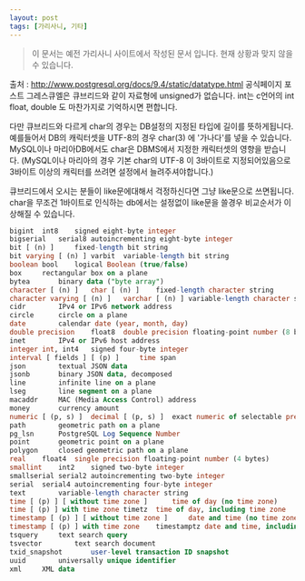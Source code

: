 ```yaml
---
layout: post
tags: [가리사니, 기타]
---
```


> 이 문서는 예전 가리사니 사이트에서 작성된 문서 입니다.
현재 상황과 맞지 않을 수 있습니다.


출처 : http://www.postgresql.org/docs/9.4/static/datatype.html 공식페이지
포스트 그레스큐엘은 큐브리드와 같이 자료형에 unsigned가 없습니다.
int는 c언어의 int
float, double 도 마찬가지로 기억하시면 편합니다.

다만 큐브리드와 다르게 char의 경우는 DB설정의 지정된 타입에 길이를 뜻하게됩니다.
예를들어서 DB의 캐릭터셋을 UTF-8의 경우 char(3) 에 '가나다'를 넣을 수 있습니다.
MySQL이나 마리아DB에서도 char은 DBMS에서 지정한 캐릭터셋의 영향을 받습니다.
(MySQL이나 마리아의 경우 기본 char의 UTF-8 이 3바이트로 지정되어있음으로 3바이트 이상의 캐릭터를 쓰려면 설정에서 늘려주셔야합니다.)

큐브리드에서 오시는 분들이 like문에대해서 걱정하신다면 그냥 like문으로 쓰면됩니다.
char을 무조건 1바이트로 인식하는 db에서는 설정없이 like문을 쓸경우 비교순서가 이상해질 수 있습니다.

``` sql
bigint	int8	signed eight-byte integer
bigserial	serial8	autoincrementing eight-byte integer
bit [ (n) ]	 	fixed-length bit string
bit varying [ (n) ]	varbit	variable-length bit string
boolean	bool	logical Boolean (true/false)
box	 	rectangular box on a plane
bytea	 	binary data ("byte array")
character [ (n) ]	char [ (n) ]	fixed-length character string
character varying [ (n) ]	varchar [ (n) ]	variable-length character string
cidr	 	IPv4 or IPv6 network address
circle	 	circle on a plane
date	 	calendar date (year, month, day)
double precision	float8	double precision floating-point number (8 bytes)
inet	 	IPv4 or IPv6 host address
integer	int, int4	signed four-byte integer
interval [ fields ] [ (p) ]	 	time span
json	 	textual JSON data
jsonb	 	binary JSON data, decomposed
line	 	infinite line on a plane
lseg	 	line segment on a plane
macaddr	 	MAC (Media Access Control) address
money	 	currency amount
numeric [ (p, s) ]	decimal [ (p, s) ]	exact numeric of selectable precision
path	 	geometric path on a plane
pg_lsn	 	PostgreSQL Log Sequence Number
point	 	geometric point on a plane
polygon	 	closed geometric path on a plane
real	float4	single precision floating-point number (4 bytes)
smallint	int2	signed two-byte integer
smallserial	serial2	autoincrementing two-byte integer
serial	serial4	autoincrementing four-byte integer
text	 	variable-length character string
time [ (p) ] [ without time zone ]	 	time of day (no time zone)
time [ (p) ] with time zone	timetz	time of day, including time zone
timestamp [ (p) ] [ without time zone ]	 	date and time (no time zone)
timestamp [ (p) ] with time zone	timestamptz	date and time, including time zone
tsquery	 	text search query
tsvector	 	text search document
txid_snapshot	 	user-level transaction ID snapshot
uuid	 	universally unique identifier
xml	 	XML data
```